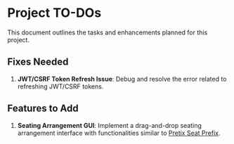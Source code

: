 # Project TO-DOs

This document outlines the tasks and enhancements planned for this project.

## Fixes Needed
1. **JWT/CSRF Token Refresh Issue**: Debug and resolve the error related to refreshing JWT/CSRF tokens.

## Features to Add
1. **Seating Arrangement GUI**: Implement a drag-and-drop seating arrangement interface with functionalities similar to [Pretix Seat Prefix](https://seats.pretix.eu/).
